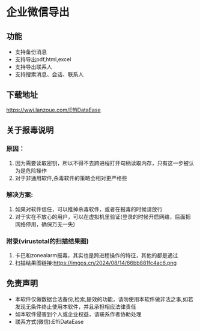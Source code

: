 # 企业微信导出
## 功能
- 支持备份消息
- 支持导出pdf,html,excel
- 支持导出联系人
- 支持搜索消息、会话、联系人


## 下载地址
https://wwi.lanzoue.com/EffiDataEase


## 关于报毒说明
### 原因：
1. 因为需要读取密钥，所以不得不去跨进程打开句柄读取内存，只有这一步被认为是危险操作
2. 对于非通用软件,杀毒软件的策略会相对更严格些

### 解决方案:
1. 如果对软件信任，可以推掉杀毒软件，或者在报毒的时候请放行
2. 对于实在不放心的用户，可以在虚拟机里验证(登录的时候开启网络，后面把网络停用，确保万无一失)

### 附录(virustotal的扫描结果图)
1. 卡巴和zonealarm报毒，其实也是跨进程操作的特征，其他的都是通过
2. 扫描结果图链接:https://imgos.cn/2024/08/14/66bb881fc4ac6.png

## 免责声明
- 本软件仅做数据合法备份,检索,提效的功能，请勿使用本软件做非法之事,如若发现无条件终止使用本软件，并且承担相应法律责任
- 如本软件侵害到个人或企业权益，请联系作者协助处理
- 联系方式(微信):EffiDataEase